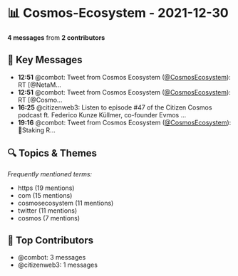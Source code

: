 # 📊 Cosmos-Ecosystem - 2021-12-30
**4 messages** from **2 contributors**

## 💬 Key Messages
- **12:51** @combot: Tweet from Cosmos Ecosystem ([@CosmosEcosystem](https://twitter.com/CosmosEcosystem)):
RT [@NetaM...
- **12:51** @combot: Tweet from Cosmos Ecosystem ([@CosmosEcosystem](https://twitter.com/CosmosEcosystem)):
RT [@Cosmo...
- **16:25** @citizenweb3: Listen to episode #47 of the Citizen Cosmos podcast ft. Federico Kunze Küllmer, co-founder Evmos ...
- **19:16** @combot: Tweet from Cosmos Ecosystem ([@CosmosEcosystem](https://twitter.com/CosmosEcosystem)):
🚨Staking R...

## 🔍 Topics & Themes
*Frequently mentioned terms:*
- https (19 mentions)
- com (15 mentions)
- cosmosecosystem (11 mentions)
- twitter (11 mentions)
- cosmos (7 mentions)

## 👥 Top Contributors
- @combot: 3 messages
- @citizenweb3: 1 messages